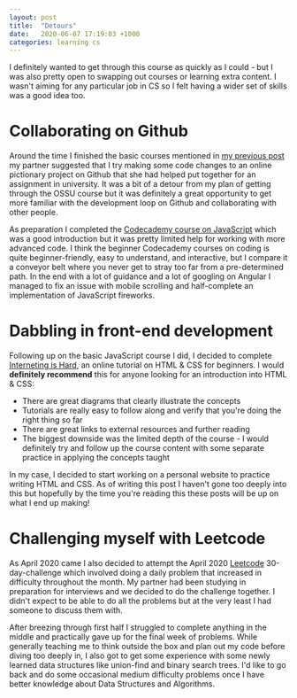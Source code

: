 ```yaml
---
layout: post
title:  "Detours"
date:   2020-06-07 17:19:03 +1000
categories: learning cs
---
```

I definitely wanted to get through this course as quickly as I could - but I was also pretty open to swapping out courses or learning extra content. I wasn't aiming for any particular job in CS so I felt having a wider set of skills was a good idea too.

# Collaborating on Github
Around the time I finished the basic courses mentioned in [my previous post](https://andyluu.com/jekyll/update/2020/05/31/learning-the-basics.html) my partner suggested that I try making some code changes to an online pictionary project on Github that she had helped put together for an assignment in university. It was a bit of a detour from my plan of getting through the OSSU course but it was definitely a great opportunity to get more familiar with the development loop on Github and collaborating with other people.

As preparation I completed the [Codecademy course on JavaScript](https://www.codecademy.com/learn/introduction-to-javascript) which was a good introduction but it was pretty limited help for working with more advanced code. I think the beginner Codecademy courses on coding is quite beginner-friendly, easy to understand, and interactive, but I compare it a conveyor belt where you never get to stray too far from a pre-determined path. In the end with a lot of guidance and a lot of googling on Angular I managed to fix an issue with mobile scrolling and half-complete an implementation of JavaScript fireworks.

# Dabbling in front-end development
Following up on the basic JavaScript course I did, I decided to complete [Interneting is Hard](https://www.internetingishard.com/html-and-css/), an online tutorial on HTML & CSS for beginners. I would **definitely recommend** this for anyone looking for an introduction into HTML & CSS:
- There are great diagrams that clearly illustrate the concepts
- Tutorials are really easy to follow along and verify that you're doing the right thing so far
- There are great links to external resources and further reading
- The biggest downside was the limited depth of the course - I would definitely try and follow up the course content with some separate practice in applying the concepts taught

In my case, I decided to start working on a personal website to practice writing HTML and CSS. As of writing this post I haven't gone too deeply into this but hopefully by the time you're reading this these posts will be up on what I end up making!


# Challenging myself with Leetcode
As April 2020 came I also decided to attempt the April 2020 [Leetcode](https://leetcode.com/) 30-day-challenge which involved doing a daily problem that increased in difficulty throughout the month. My partner had been studying in preparation for interviews and we decided to do the challenge together. I didn't expect to be able to do all the problems but at the very least I had someone to discuss them with.

After breezing through first half I struggled to complete anything in the middle and practically gave up for the final week of problems. While generally teaching me to think outside the box and plan out my code before diving too deeply in, I also got to get some experience with some newly learned data structures like union-find and binary search trees. I'd like to go back and do some occasional medium difficulty problems once I have better knowledge about Data Structures and Algorithms.
